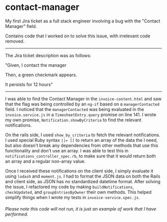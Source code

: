 # contact-manager
My first Jira ticket as a full stack engineer involving a bug with the "Contact Manager" field.

Contains code that I worked on to solve this issue, with irrelevant code removed.

---
The Jira ticket description was as follows:

"Given, I contact the manager

Then, a green checkmark appears.

It persists for 12 hours"

---

I was able to find the Contact Manager in the `invoice-content.html` and saw that the flag was being controlled by an `ng-if` based on a `managerContacted` field. I noticed that the `managerContacted` was being evaluated in the `invoice.service.js` in a `TimesheetEntry.query` promise on line 141. I wrote my own promise, `Notification.showByCriteria` to find the relevant notifications. 

On the rails side, I used `show_by_criteria` to fetch the relevant notifications. I used special Ruby syntax `||= []` to return an array of the data the I need, but also doesn't break any dependencies from other methods that use this functionality and don't use an array. I was able to test this in `notifications_controller_spec.rb`, to make sure that it would return both an array and a regular non-array value.

Once I received these notifications on the client side, I simply evaluate it using `lodash` and `moment.js`. I had to format the JSON data on both the Rails and client side, as JSON has no standardized datetime format. After solving the issue, I refactored my code by making `buildNotifications`, `checkUpdated`, and `groupEntriesByOwner` their own methods. This helped simplify things when I wrote my tests in `invoice-service.spec.js`.

###### Please note this code will not run, it is just an example of work that I have performed.

